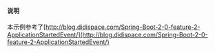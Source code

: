 #### 说明

本示例参考了[http://blog.didispace.com/Spring-Boot-2-0-feature-2-ApplicationStartedEvent/](http://blog.didispace.com/Spring-Boot-2-0-feature-2-ApplicationStartedEvent/)


